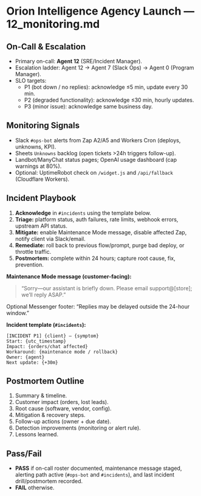 # Orion Intelligence Agency Launch — 12_monitoring.md

## On-Call & Escalation

- Primary on-call: **Agent 12** (SRE/Incident Manager).  
- Escalation ladder: Agent 12 → Agent 7 (Slack Ops) → Agent 0 (Program Manager).  
- SLO targets:
  - P1 (bot down / no replies): acknowledge ≤5 min, update every 30 min.
  - P2 (degraded functionality): acknowledge ≤30 min, hourly updates.
  - P3 (minor issue): acknowledge same business day.

## Monitoring Signals

- Slack `#ops-bot` alerts from Zap A2/A5 and Workers Cron (deploys, unknowns, KPI).
- Sheets `Unknowns` backlog (open tickets >24h triggers follow-up).
- Landbot/ManyChat status pages; OpenAI usage dashboard (cap warnings at 80%).
- Optional: UptimeRobot check on `/widget.js` and `/api/fallback` (Cloudflare Workers).

## Incident Playbook

1. **Acknowledge** in `#incidents` using the template below.  
2. **Triage:** platform status, auth failures, rate limits, webhook errors, upstream API status.  
3. **Mitigate:** enable Maintenance Mode message, disable affected Zap, notify client via Slack/email.  
4. **Remediate:** roll back to previous flow/prompt, purge bad deploy, or throttle traffic.  
5. **Postmortem:** complete within 24 hours; capture root cause, fix, prevention.

**Maintenance Mode message (customer-facing):**
> “Sorry—our assistant is briefly down. Please email support@[store]; we’ll reply ASAP.”

Optional Messenger footer: “Replies may be delayed outside the 24-hour window.”

**Incident template (`#incidents`):**

```
[INCIDENT P1] {client} – {symptom}
Start: {utc_timestamp}
Impact: {orders/chat affected}
Workaround: {maintenance mode / rollback}
Owner: {agent}
Next update: {+30m}
```

## Postmortem Outline

1. Summary & timeline.  
2. Customer impact (orders, lost leads).  
3. Root cause (software, vendor, config).  
4. Mitigation & recovery steps.  
5. Follow-up actions (owner + due date).  
6. Detection improvements (monitoring or alert rule).  
7. Lessons learned.

## Pass/Fail

- **PASS** if on-call roster documented, maintenance message staged, alerting path active (`#ops-bot` and `#incidents`), and last incident drill/postmortem recorded.  
- **FAIL** otherwise.
